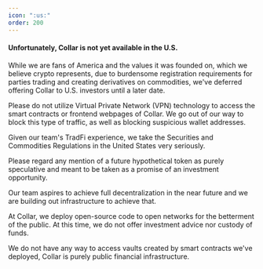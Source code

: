 ```yaml
---
icon: ":us:"
order: 200
---
```

#### Unfortunately, Collar is not yet available in the U.S.

While we are fans of America and the values it was founded on, which we believe crypto represents, due to burdensome registration requirements for parties trading and creating derivatives on commodities, we've deferred offering Collar to U.S. investors until a later date.

Please do not utilize Virtual Private Network (VPN) technology to access the smart contracts or frontend webpages of Collar. We go out of our way to block this type of traffic, as well as blocking suspicious wallet addresses.

Given our team's TradFi experience, we take the Securities and Commodities Regulations in the United States very seriously.

Please regard any mention of a future hypothetical token as purely speculative and meant to be taken as a promise of an investment opportunity.

Our team aspires to achieve full decentralization in the near future and we are building out infrastructure to achieve that.

At Collar, we deploy open-source code to open networks for the betterment of the public. At this time, we do not offer investment advice nor custody of funds.

We do not have any way to access vaults created by smart contracts we've deployed, Collar is purely public financial infrastructure.